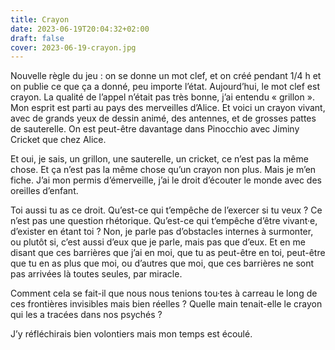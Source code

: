 ```yaml
---
title: Crayon
date: 2023-06-19T20:04:32+02:00
draft: false
cover: 2023-06-19-crayon.jpg
---
```

Nouvelle règle du jeu : on se donne un mot clef, et on créé pendant 1/4 h et on publie ce que ça a donné, peu importe l’état. Aujourd’hui, le mot clef est crayon. La qualité de l’appel n’était pas très bonne, j’ai entendu « grillon ». Mon esprit est parti au pays des merveilles d’Alice. Et voici un crayon vivant, avec de grands yeux de dessin animé, des antennes, et de grosses pattes de sauterelle. On est peut-être davantage dans Pinocchio avec Jiminy Cricket que chez Alice.

Et oui, je sais, un grillon, une sauterelle, un cricket, ce n’est pas la même chose. Et ça n’est pas la même chose qu’un crayon non plus. Mais je m’en fiche. J’ai mon permis d’émerveille, j’ai le droit d’écouter le monde avec des oreilles d’enfant.

Toi aussi tu as ce droit. Qu’est-ce qui t’empêche de l’exercer si tu veux ? Ce n’est pas une question rhétorique. Qu’est-ce qui t’empêche d’être vivant·e, d’exister en étant toi ? Non, je parle pas d’obstacles internes à surmonter, ou plutôt si, c’est aussi d’eux que je parle, mais pas que d’eux. Et en me disant que ces barrières que j’ai en moi, que tu as peut-être en toi, peut-être que tu en as plus que moi, ou d’autres que moi, que ces barrières ne sont pas arrivées là toutes seules, par miracle.

Comment cela se fait-il que nous nous tenions tou·tes à carreau le long de ces frontières invisibles mais bien réelles ? Quelle main tenait-elle le crayon qui les a tracées dans nos psychés ?

J’y réfléchirais bien volontiers mais mon temps est écoulé.

